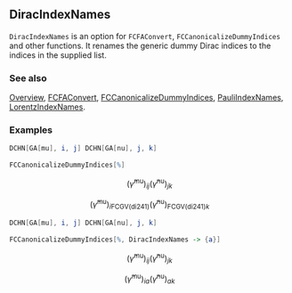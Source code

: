 ## DiracIndexNames

`DiracIndexNames` is an option for `FCFAConvert`, `FCCanonicalizeDummyIndices` and other functions. It renames the generic dummy Dirac indices to the indices in the supplied list.

### See also

[Overview](Extra/FeynCalc.md), [FCFAConvert](FCFAConvert.md), [FCCanonicalizeDummyIndices](FCCanonicalizeDummyIndices.md), [PauliIndexNames](PauliIndexNames.md), [LorentzIndexNames](LorentzIndexNames.md).

### Examples

```mathematica
DCHN[GA[mu], i, j] DCHN[GA[nu], j, k] 
 
FCCanonicalizeDummyIndices[%]
```

$$\left(\bar{\gamma }^{\text{mu}}\right){}_{ij} \left(\bar{\gamma }^{\text{nu}}\right){}_{jk}$$

$$\left(\bar{\gamma }^{\text{mu}}\right){}_{i\text{FCGV}(\text{di241})} \left(\bar{\gamma }^{\text{nu}}\right){}_{\text{FCGV}(\text{di241})k}$$

```mathematica
DCHN[GA[mu], i, j] DCHN[GA[nu], j, k] 
 
FCCanonicalizeDummyIndices[%, DiracIndexNames -> {a}]
```

$$\left(\bar{\gamma }^{\text{mu}}\right){}_{ij} \left(\bar{\gamma }^{\text{nu}}\right){}_{jk}$$

$$\left(\bar{\gamma }^{\text{mu}}\right){}_{ia} \left(\bar{\gamma }^{\text{nu}}\right){}_{ak}$$